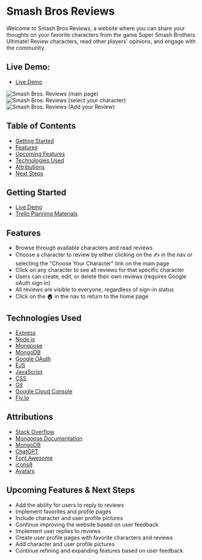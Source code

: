 # Smash Bros Reviews


Welcome to Smash Bros Reviews, a website where you can share your thoughts on your favorite characters from the game Super Smash Brothers Ultimate! Review characters, read other players' opinions, and engage with the community.

## Live Demo:
- [Live Demo](https://smash-reviews.fly.dev/)

![Smash Bros. Reviews (main page)](https://user-images.githubusercontent.com/98829614/235037288-fb51d366-4cb2-426d-889f-c2b596428b32.png)
![Smash Bros. Reviews (select your character)](https://user-images.githubusercontent.com/98829614/235037415-e42d331a-b8e0-4f80-b586-942e5e4b0fd5.png)
![Smash Bros. Reviews (Add your Review)](https://user-images.githubusercontent.com/98829614/235038043-96484dbf-9e35-4f17-aa29-013020891eb8.png)



## Table of Contents

- [Getting Started](#getting-started)
- [Features](#features)
- [Upcoming Features](#upcoming-features)
- [Technologies Used](#technologies-used)
- [Attributions](#attributions)
- [Next Steps](#next-steps)

## Getting Started

- [Live Demo](https://smash-reviews.fly.dev/)
- [Trello Planning Materials](https://trello.com/invite/b/UglKeBPt/ATTI2c5823a726dbfa478802fbc215e749d8727F58AD/smash-bros-characters-review-site)

## Features

- Browse through available characters and read reviews
- Choose a character to review by either clicking on the ✍️ in the nav or selecting the "Choose Your Character" link on the main page
- Click on any character to see all reviews for that specific character
- Users can create, edit, or delete their own reviews (requires Google oAuth sign in)
- All reviews are visible to everyone, regardless of sign-in status
- Click on the 🏠 in the nav to return to the home page

## Technologies Used

- [Express](https://expressjs.com/)
- [Node.js](https://nodejs.org/)
- [Mongoose](https://mongoosejs.com/)
- [MongoDB](https://www.mongodb.com/)
- [Google OAuth](https://developers.google.com/identity)
- [EJS](https://ejs.co/)
- [JavaScript](https://developer.mozilla.org/en-US/docs/Web/JavaScript)
- [CSS](https://developer.mozilla.org/en-US/docs/Web/CSS)
- [Git](https://git-scm.com/)
- [Google Cloud Console](https://console.cloud.google.com/)
- [Fly.Io](https://fly.io/)

## Attributions

- [Stack Overflow](https://stackoverflow.com/)
- [Mongoose Documentation](https://mongoosejs.com/docs/index.html)
- [MongoDB](https://www.mongodb.com/)
- [ChatGPT](https://www.openai.com/)
- [Font Awesome](https://fontawesome.com/)
- [icons8](https://icons8.com/)
- [Avatars](https://nintendo.fandom.com/)

## Upcoming Features & Next Steps

- Add the ability for users to reply to reviews
- Implement favorites and profile pages
- Include character and user profile pictures
- Continue improving the website based on user feedback
- Implement user replies to reviews
- Create user profile pages with favorite characters and reviews
- Add character and user profile pictures
- Continue refining and expanding features based on user feedback